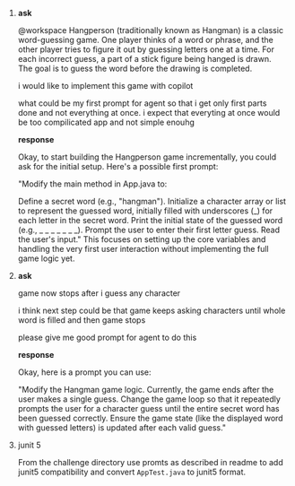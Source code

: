 1.  **ask**

    @workspace Hangperson (traditionally known as Hangman) is a classic word-guessing game. One player thinks of a word or phrase, and the other player tries to figure it out by guessing letters one at a time. For each incorrect guess, a part of a stick figure being hanged is drawn. The goal is to guess the word before the drawing is completed.

    i would like to implement this game with copilot

    what could be my first prompt for agent so that i get only first parts done and not everything at once. i expect that everyting at once would be too compilicated app and not simple enouhg

    **response**

    Okay, to start building the Hangperson game incrementally, you could ask for the initial setup. Here's a possible first prompt:

    "Modify the main method in App.java to:

    Define a secret word (e.g., "hangman").
    Initialize a character array or list to represent the guessed word, initially filled with underscores (_) for each letter in the secret word.
    Print the initial state of the guessed word (e.g., _ _ _ _ _ _ _).
    Prompt the user to enter their first letter guess.
    Read the user's input."
    This focuses on setting up the core variables and handling the very first user interaction without implementing the full game logic yet.

2.  **ask**

    game now stops after i guess any character

    i think next step could be that game keeps asking characters until whole word is filled and then game stops

    please give me good prompt for agent to do this

    **response**

    Okay, here is a prompt you can use:

    "Modify the Hangman game logic. Currently, the game ends after the user makes a single guess. Change the game loop so that it repeatedly prompts the user for a character guess until the entire secret word has been guessed correctly. Ensure the game state (like the displayed word with guessed letters) is updated after each valid guess."


3. junit 5

    From the challenge directory use promts as described in readme to add junit5 compatibility and convert `AppTest.java` to junit5 format.